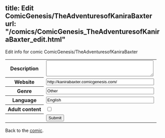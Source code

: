 title: Edit ComicGenesis/TheAdventuresofKaniraBaxter
url: "/comics/ComicGenesis_TheAdventuresofKaniraBaxter_edit.html"
---
Edit info for comic ComicGenesis/TheAdventuresofKaniraBaxter

<form name="comic" action="http://gaepostmail.appspot.com/comic/" method="post">
<table class="comicinfo">
<tr>
<th>Description</th><td><textarea name="description" cols="40" rows="3"></textarea></td>
</tr>
<tr>
<th>Website</th><td><input type="text" name="url" value="http://kanirabaxter.comicgenesis.com/" size="40"/></td>
</tr>
<tr>
<th>Genre</th><td><input type="text" name="genre" value="Other" size="40"/></td>
</tr>
<tr>
<th>Language</th><td><input type="text" name="language" value="English" size="40"/></td>
</tr>
<tr>
<th>Adult content</th><td><input type="checkbox" name="adult" value="adult" /></td>
</tr>
<tr>
<th></th><td>
<input type="hidden" name="comic" value="ComicGenesis_TheAdventuresofKaniraBaxter" />
<input type="submit" name="submit" value="Submit" />
</td>
</tr>
</table>
</form>

Back to the [comic](ComicGenesis_TheAdventuresofKaniraBaxter.html).
